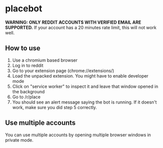 # placebot

**WARNING: ONLY REDDIT ACCOUNTS WITH VERIFIED EMAIL ARE SUPPORTED.** If your account has a 20 minutes rate limit, this will not work well.

## How to use

1) Use a chromium based browser
2) Log in to reddit
3) Go to your extension page (chrome://extensions/)
4) Load the unpacked extension. You might have to enable developer mode
5) Click on "service worker" to inspect it and leave that window opened in the background
6) Go to /r/place
7) You should see an alert message saying the bot is running. If it doesn't work, make sure you did step 5 correctly.

## Use multiple accounts

You can use multiple accounts by opening multiple browser windows in private mode.
